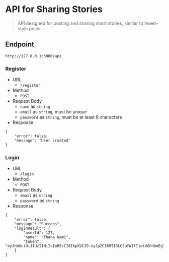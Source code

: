 # API for Sharing Stories

> API designed for posting and sharing short stories, similar to tweet-style posts.

## Endpoint
`http://127.0.0.1:3000/api`
### Register
- URL
    - `/register`
- Method
    - `POST`
- Request Body
    - `name` as `string`
    - `email` as `string`, must be unique
    - `password` as `string`, must be at least 8 characters
- Response
```
{
	"error": false,
	"message": "User created"
}
```

### Login
- URL
    - `/login`
- Method
    - `POST`
- Request Body
    - `email` as `string`
    - `password` as `string`
- Response
```
{
	"error": false,
	"message": "Success",
	"loginResult": {
		"userId": 127,
		"name": "Thana Nami",
		"token": "eyJhbGciOiJIUzI1NiIsInR5cCI6IkpXVCJ9.eyJpZCI6MTI3LCJuYW1lIjoiVGhhbmEgTmFtaSIsImVtYWlsIjoidGhhbmFuYW1pQGdtYWlsLmNvbSIsImlhdCI6MTczNTMwNDc1MywiZXhwIjoxNzM1MzA4MzUzfQ.iCALRmtTAyAJcWOGLqwmW04yK5wph1H2_xVGF0UjMH0"
	}
}
```
